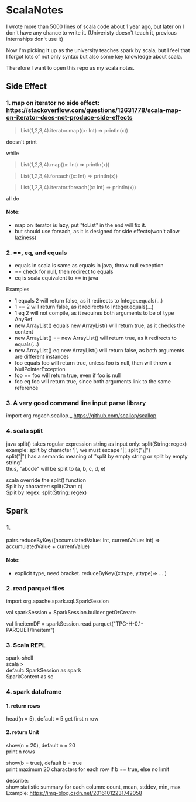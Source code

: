 ScalaNotes
====================
I wrote more than 5000 lines of scala code about 1 year ago, but later on I don't have any chance to write it. (Univeristy doesn't teach it, previous internships don't use it)

Now I'm picking it up as the university teaches spark by scala, but I feel that I forgot lots of not only syntax but also some key knowledge about scala.

Therefore I want to open this repo as my scala notes.



Side Effect
---------------------

### 1. map on iterator no side effect: https://stackoverflow.com/questions/12631778/scala-map-on-iterator-does-not-produce-side-effects

> List(1,2,3,4).iterator.map((x: Int) => println(x))

doesn't print

while

> List(1,2,3,4).map((x: Int) => println(x)) 

> List(1,2,3,4).foreach((x: Int) => println(x))

> List(1,2,3,4).iterator.foreach((x: Int) => println(x))

all do
#### Note:

- map on iterator is lazy, put "toList" in the end will fix it.
- but should use foreach, as it is designed for side effects(won't allow laziness)

### 2.   ==, eq, and equals
- equals in scala is same as equals in java, throw null exception 
- == check for null, then redirect to equals
- eq is scala equivalent to == in java

Examples
- 1 equals 2 will return false, as it redirects to Integer.equals(...)
- 1 == 2 will return false, as it redirects to Integer.equals(...)
- 1 eq 2 will not compile, as it requires both arguments to be of type AnyRef
- new ArrayList() equals new ArrayList() will return true, as it checks the content
- new ArrayList() == new ArrayList() will return true, as it redirects to equals(...)
- new ArrayList() eq new ArrayList() will return false, as both arguments are different instances
- foo equals foo will return true, unless foo is null, then will throw a NullPointerException
- foo == foo will return true, even if foo is null
- foo eq foo will return true, since both arguments link to the same reference 

### 3. A very good command line input parse library
import org.rogach.scallop._
https://github.com/scallop/scallop

### 4. scala split
java split() takes regular expression string as input only: split(String: regex)  
example: split by character '|', we must escape '|', split("\\|")  
split("|") has a semantic meaning of "split  by empty string or split by empty string"  
thus, "abcde" will be split to (a, b, c, d, e)  
  
scala override the split() function  
Split by character: split(Char: c)  
Split by regex: split(String: regex)  




Spark
---------------------
### 1.
pairs.reduceByKey((accumulatedValue: Int, currentValue: Int) => accumulatedValue + currentValue)  
#### Note:
- explicit type, need bracket. reduceByKey((x:type, y:type)=> ... )  

### 2. read parquet files
import org.apache.spark.sql.SparkSession

val sparkSession = SparkSession.builder.getOrCreate

val lineitemDF = sparkSession.read.parquet("TPC-H-0.1-PARQUET/lineitem")

### 3. Scala REPL
spark-shell  
scala >   
default: SparkSession as spark  
SparkContext as sc  

### 4. spark dataframe
#### 1. return rows
 
head(n = 5), default = 5
get first n row

#### 2. return Unit
show(n = 20), default n = 20  
print n rows
  
show(b = true), default b = true  
print maximum 20 characters for each row if b == true, else no limit  

describe:  
show statistic summary for each column: count, mean, stddev, min, max  
Example: https://img-blog.csdn.net/20161012231742058  
